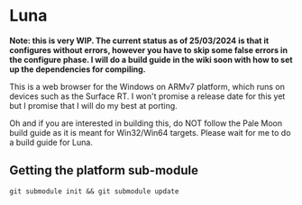 # Luna

**Note: this is very WIP. The current status as of 25/03/2024 is that it configures without errors, however you have to skip some false errors in the configure phase. I will do a build guide in the wiki soon with how to set up the dependencies for compiling.**

This is a web browser for the Windows on ARMv7 platform, which runs on devices such as the Surface RT. I won't promise a release date for this yet but I promise that I will do my best at porting.

Oh and if you are interested in building this, do NOT follow the Pale Moon build guide as it is meant for Win32/Win64 targets. Please wait for me to do a build guide for Luna.

## Getting the platform sub-module
`git submodule init && git submodule update`
